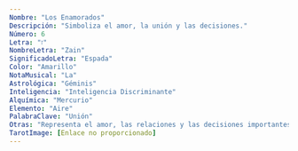```yaml
---
Nombre: "Los Enamorados"
Descripción: "Simboliza el amor, la unión y las decisiones."
Número: 6
Letra: "ז"
NombreLetra: "Zain"
SignificadoLetra: "Espada"
Color: "Amarillo"
NotaMusical: "La"
Astrológica: "Géminis"
Inteligencia: "Inteligencia Discriminante"
Alquímica: "Mercurio"
Elemento: "Aire"
PalabraClave: "Unión"
Otras: "Representa el amor, las relaciones y las decisiones importantes en la vida."
TarotImage: [Enlace no proporcionado]
---
```


